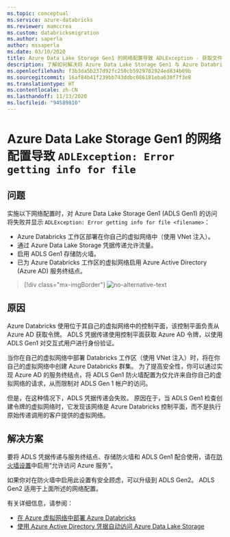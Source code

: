 ```yaml
---
ms.topic: conceptual
ms.service: azure-databricks
ms.reviewer: mamccrea
ms.custom: databricksmigration
ms.author: saperla
author: mssaperla
ms.date: 03/10/2020
title: Azure Data Lake Storage Gen1 的网络配置导致 ADLException - 获取文件信息时出错 - Azure Databricks
description: 了解如何解决将 Azure Data Lake Storage Gen1 与 Azure Databricks 配合使用时出现的凭据传递失败问题。
ms.openlocfilehash: f3b3da5b237d92fc250cb5929702924ed834b09b
ms.sourcegitcommit: 16af84b41f239bb743ddbc086181eba630f7f3e8
ms.translationtype: HT
ms.contentlocale: zh-CN
ms.lasthandoff: 11/13/2020
ms.locfileid: "94589810"
---
```

# <a name="network-configuration-of-azure-data-lake-storage-gen1-causes-adlexception-error-getting-info-for-file"></a>Azure Data Lake Storage Gen1 的网络配置导致 `ADLException: Error getting info for file`

## <a name="problem"></a>问题

实施以下网络配置时，对 Azure Data Lake Storage Gen1 (ADLS Gen1) 的访问将失败并显示 `ADLException: Error getting info for file <filename>`：

* Azure Databricks 工作区部署在你自己的虚拟网络中（使用 VNet 注入）。
* 通过 Azure Data Lake Storage 凭据传递允许流量。
* 启用 ADLS Gen1 存储防火墙。
* 已为 Azure Databricks 工作区的虚拟网络启用 Azure Active Directory (Azure AD) 服务终结点。

> [!div class="mx-imgBorder"]
> ![no-alternative-text](../_static/images/cloud/azure-gen1-access-issue.png)

## <a name="cause"></a>原因

Azure Databricks 使用位于其自己的虚拟网络中的控制平面，该控制平面负责从 Azure AD 获取令牌。 ADLS 凭据传递使用控制平面获取 Azure AD 令牌，以使用 ADLS Gen1 对交互式用户进行身份验证。

当你在自己的虚拟网络中部署 Databricks 工作区（使用 VNet 注入）时，将在你自己的虚拟网络中创建 Azure Databricks 群集。 为了提高安全性，你可以通过实现 Azure AD 的服务终结点，将 ADLS Gen1 防火墙配置为仅允许来自你自己的虚拟网络的请求，从而限制对 ADLS Gen 1 帐户的访问。

但是，在这种情况下，ADLS 凭据传递会失败。 原因在于，当 ADLS Gen1 检查创建令牌的虚拟网络时，它发现该网络是 Azure Databricks 控制平面，而不是执行原始传递调用的客户提供的虚拟网络。

## <a name="solution"></a>解决方案

要将 ADLS 凭据传递与服务终结点、存储防火墙和 ADLS Gen1 配合使用，请在[防火墙设置](https://docs.microsoft.com/azure/data-lake-store/data-lake-store-security-overview#network-isolation)中启用“允许访问 Azure 服务”。

如果你对在防火墙中启用此设置有安全顾虑，可以升级到 ADLS Gen2。 ADLS Gen2 适用于上面所述的网络配置。

有关详细信息，请参阅：

* [在 Azure 虚拟网络中部署 Azure Databricks](/databricks/administration-guide/cloud-configurations/azure/vnet-inject)
* [使用 Azure Active Directory 凭据自动访问 Azure Data Lake Storage](/databricks/data/data-sources/azure/adls-passthrough)